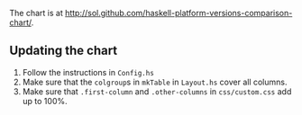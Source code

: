 
The chart is at
http://sol.github.com/haskell-platform-versions-comparison-chart/.

## Updating the chart

 1. Follow the instructions in `Config.hs`
 2. Make sure that the `colgroup`s in `mkTable` in `Layout.hs` cover all
    columns.
 3. Make sure that `.first-column` and `.other-columns` in `css/custom.css` add
    up to 100%.

